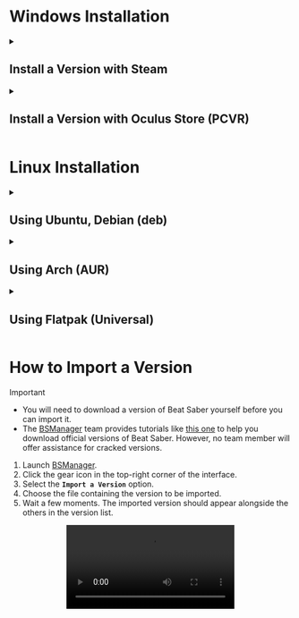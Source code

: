 # Windows Installation

<details><summary><h2>Install a Version with Steam</h2></summary>

1. Download and install [BSManager](https://www.bsmanager.io) from [GitHub](https://github.com/Zagrios/bs-manager/releases/latest), [Nexus Mods](https://www.nexusmods.com/beatsaber/mods/18?tab=images), or the [official website](https://www.bsmanager.io).
2. Open the **`Add Versions`** interface and select the version you wish to download.
3. Choose **`Steam`** as your platform.
4. Enter your Steam credentials (ID and password) or scan the QR code using the Steam app on your phone.
5. Once logged into Steam, the download will start automatically. Please wait for it to complete.
6. When the download is finished, select the downloaded version and click the **`Launch`** button to verify that the game launches correctly.

<div align="center">
    <img src="../wiki/Guides/Installation-and-updates/Install-or-import-a-version/SteamLogin.png" alt="SteamLogin.png" />
</div>
</details>

<details><summary><h2>Install a Version with Oculus Store (PCVR)</h2></summary>

> [!IMPORTANT] 
>
> - Ensure that Beat Saber is in your **Oculus PCVR** library to enable downgrading.
> - You must run Beat Saber at least once on your computer before attempting to launch retrograde Oculus versions from [BSManager](https://www.bsmanager.io).

1. Download and install [BSManager](https://www.bsmanager.io) from [GitHub](https://github.com/Zagrios/bs-manager/releases/latest), [Nexus Mods](https://www.nexusmods.com/beatsaber/mods/18?tab=images), or the [official website](https://www.bsmanager.io).
2. Open the **`Add Versions`** interface and select the version you wish to download.
3. Choose **`Oculus Store`** as your platform.
4. Follow [this guide](Get-your-Oculus-token) to obtain your Oculus token.
5. Once logged into Oculus, the download will start automatically. Please wait for it to complete.
6. When the download is finished, select the downloaded version and click the **`Launch`** button to verify that the game launches correctly.

<div align="center">
    <img src="../wiki/Guides/Installation-and-updates/Install-or-import-a-version/OculusLogin.png" alt="OculusLogin.png" />
</div>
</details>

# Linux Installation

<details><summary><h2>Using Ubuntu, Debian (deb)</h2></summary>

<details><summary><h3>PPA Repository</h3></summary>

Refer to [bs-manager-deb](https://github.com/silentrald/bs-manager-deb).

Add the BSManager PPA repository to your system with the following commands:

```bash
curl -fsSL https://raw.githubusercontent.com/silentrald/bs-manager-deb/refs/heads/main/KEY.gpg | sudo gpg --dearmor -o /usr/share/keyrings/bs-manager.gpg
echo "deb [signed-by=/usr/share/keyrings/bs-manager.gpg] https://raw.githubusercontent.com/silentrald/bs-manager-deb/refs/heads/main ./" | sudo tee /etc/apt/sources.list.d/bs-manager.list
sudo apt update
```

Install the `bs-manager` package using `apt`:

```bash
sudo apt install bs-manager
```

</details>

<details><summary><h3>dpkg Install</h3></summary>

Download the `.deb` file from the releases page and run the following command:

```bash
dpkg -i ./bsmanager.deb
```

> [!NOTE]
> When installed using dpkg, BSManager will not automatically update to the latest version. You need to either:
>
> - Download the latest `.deb` file from the releases page; or
> - Install through the PPA repository to enable automatic updates with `sudo apt update && sudo apt upgrade`.

</details>
</details>

<details><summary><h2>Using Arch (AUR)</h2></summary>

Refer to [bs-manager-git](https://aur.archlinux.org/packages/bs-manager-git).

To install AUR packages, you need to install [yay](https://github.com/Jguer/yay).
</details>

<details><summary><h2>Using Flatpak (Universal)</h2></summary>

This method works on any Linux distribution. Ensure `flatpak` is installed on your system. If not, visit [Flatpak](https://flatpak.org/setup/) for a setup guide tailored to your distro.

After installing `flatpak`, download the `.flatpak` file from the releases page and run the following command:

```bash
flatpak install --user ./bsmanager.flatpak
```

If you encounter errors like missing packages, run the following commands to add the correct repositories:

```bash
sudo flatpak remote-add --if-not-exists --system flathub https://flathub.org/repo/flathub.flatpakrepo

# or

flatpak remote-add --if-not-exists --user flathub https://flathub.org/repo/flathub.flatpakrepo
```

</details>

# How to Import a Version

> [!IMPORTANT]  
>
> - You will need to download a version of Beat Saber yourself before you can import it.
> - The [BSManager](https://www.bsmanager.io) team provides tutorials like [this one](https://steamcommunity.com/sharedfiles/filedetails/?id=1805934840) to help you download official versions of Beat Saber. However, no team member will offer assistance for cracked versions.

1. Launch [BSManager](https://www.bsmanager.io).
2. Click the gear icon in the top-right corner of the interface.
3. Select the **`Import a Version`** option.
4. Choose the file containing the version to be imported.
5. Wait a few moments. The imported version should appear alongside the others in the version list.

<div align="center">
  <video src="https://github.com/Zagrios/bs-manager/assets/40648115/cdedb951-d97a-474d-a217-2422be3919f7" alt="ImportVersion.mov"/>
</div>
